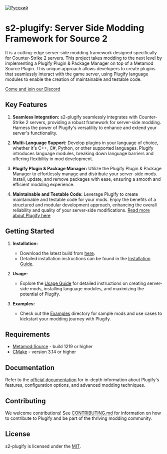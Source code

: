 [![Русский](https://img.shields.io/badge/Русский-%F0%9F%87%B7%F0%9F%87%BA-green?style=for-the-badge)](README_ru.md)

# s2-plugify: Server Side Modding Framework for Source 2

It is a cutting-edge server-side modding framework designed specifically for Counter-Strike 2 servers. This project takes modding to the next level by implementing a Plugify Plugin & Package Manager on top of a Metamod Source Plugin. This unique approach allows developers to create plugins that seamlessly interact with the game server, using Plugify language modules to enable the creation of maintainable and testable code.

[Come and join our Discord](https://discord.gg/rX9TMmpang)

## Key Features

1. **Seamless Integration:**
s2-plugify seamlessly integrates with Counter-Strike 2 servers, providing a robust framework for server-side modding. Harness the power of Plugify's versatility to enhance and extend your server's functionality.

2. **Multi-Language Support:**
Develop plugins in your language of choice, whether it's C++, C#, Python, or other supported languages. Plugify introduces language modules, breaking down language barriers and offering flexibility in mod development.

3. **Plugify Plugin & Package Manager:**
Utilize the Plugify Plugin & Package Manager to effortlessly manage and distribute your server-side mods. Install, update, and remove packages with ease, ensuring a smooth and efficient modding experience.

4. **Maintainable and Testable Code:**
Leverage Plugify to create maintainable and testable code for your mods. Enjoy the benefits of a structured and modular development approach, enhancing the overall reliability and quality of your server-side modifications.
[Read more about Plugify here](https://github.com/untrustedmodders/plugify)

## Getting Started

1. **Installation:**
   - Download the latest build from [here](https://github.com/untrustedmodders/plugify-source-2/releases/).
   - Detailed installation instructions can be found in the [Installation Guide](https://plugify.net/use-cases/standalone-launcher/installation).

2. **Usage:**
   - Explore the [Usage Guide](https://plugify.net/essentials/installation) for detailed instructions on creating server-side mods, installing language modules, and maximizing the potential of Plugify.

3. **Examples:**
   - Check out the [Examples](https://plugify.net/plugins/plugins) directory for sample mods and use cases to kickstart your modding journey with Plugify.

## Requirements
- [Metamod:Source](https://www.sourcemm.net/downloads.php/?branch=master) - build 1219 or higher
- [CMake](https://cmake.org/download/) - version 3.14 or higher

## Documentation

Refer to the [official documentation](https://plugify.net/introduction/quick-start/) for in-depth information about Plugify's features, configuration options, and advanced modding techniques.

## Contributing

We welcome contributions! See [CONTRIBUTING.md](https://plugify.net/community-support/join-community) for information on how to contribute to Plugify and be part of the thriving modding community.

## License

s2-plugify is licensed under the [MIT](LICENSE).
